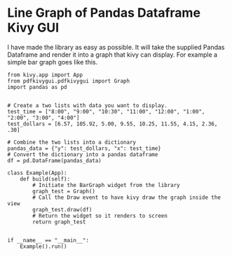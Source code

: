 # Line Graph of Pandas Dataframe Kivy GUI
I have made the library as easy as possible. It will take the supplied Pandas Dataframe and render it into a graph that 
kivy can display. For example a simple bar graph goes like this.

```
from kivy.app import App
from pdfkivygui.pdfkivygui import Graph
import pandas as pd


# Create a two lists with data you want to display.
test_time = ["8:00", "9:00", "10:30", "11:00", "12:00", "1:00", "2:00", "3:00", "4:00"]
test_dollars = [6.57, 105.92, 5.00, 9.55, 10.25, 11.55, 4.15, 2.36, .30]

# Combine the two lists into a dictionary
pandas_data = {"y": test_dollars, "x": test_time}
# Convert the dictionary into a pandas dataframe
df = pd.DataFrame(pandas_data)

class Example(App):
    def build(self):
        # Initiate the BarGraph widget from the library
        graph_test = Graph()
        # Call the Draw event to have kivy draw the graph inside the view
        graph_test.draw(df)
        # Return the widget so it renders to screen
        return graph_test


if __name__ == "__main__":
    Example().run()
```